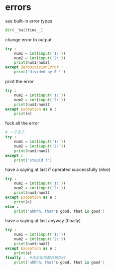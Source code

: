 # errors
see built-in error types
```python
dir(__builtins__)
```
change error to output
```python
try :
    num1 = int(input('1:'))
    num2 = int(input('2:'))
    print(num1/num2)
except ZeroDivisionError :
    print('divided by 0 !')
```
print the error
```python
try :
    num1 = int(input('1:'))
    num2 = int(input('2:'))
    print(num1/num2)
except Exception as e :
    print(e)
```
fuck all the error
```python
# 一了百了
try :
    num1 = int(input('1:'))
    num2 = int(input('2:'))
    print(num1/num2)
except :
    print('stupid !')
```
have a saying at last if operated successfully (else)
```python
try :
    num1 = int(input('1:'))
    num2 = int(input('2:'))
    print(num1/num2)
except Exception as e :
    print(e)
else :
    print('ahhhh，that's good, that is good')
```
have a saying at last anyway (finally)
```python
try :
    num1 = int(input('1:'))
    num2 = int(input('2:'))
    print(num1/num2)
except Exception as e :
    print(e)
finally :  #无论如何都会被执行
    print('ahhhh，that's good, that is good')
```

